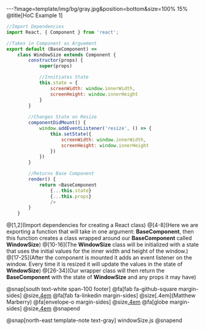 ---?image=template/img/bg/gray.jpg&position=bottom&size=100% 15%
@title[HoC Example 1]

```javascript
//Import Dependencies
import React, { Component } from 'react';

//Takes in Component as Arguement
export default (BaseComponent) => 
    class WindowSize extends Component {
        constructor(props) {
            super(props)

            //Innitiates State
            this.state = {
                screenWidth: window.innerWidth,
                screenHeight: window.innerHeight
            }
        }
        
        //Changes State on Resize
        componentDidMount() {
            window.addEventListener('resize', () => {
                this.setState({
                    screenWidth: window.innerWidth,
                    screenHeight: window.innerHeight
                })
            })
        }

        //Returns Base Component
        render() {
            return <BaseComponent 
                {...this.state}
                {...this.props}
                />
        }
    }
```

@[1,2](Import dependencies for creating a React class)
@[4-8](Here we are exporting a function that will take in one argument: **BaseComponent**, then this function creates a class wrapped around our **BaseComponent** called **WindowSize**)
@[10-16](The **WindowSize** class will be initialized with a state that uses the initial values for the inner width and height of the window.)
@[17-25](After the component is mounted it adds an event listener on the window.  Every time it is resized it will update the values in the state of **WindowSize**)
@[26-34](Our wrapper class will then return the **BaseComponent** with the state of **WindowSize** and any props it may have)

@snap[south text-white span-100 footer]
@fa[fab fa-github-square margin-sides]
@size[.4em](marberrym)
@fa[fab fa-linkedin margin-sides]
@size[.4em](Matthew Marberry)
@fa[envelope-o margin-sides]
@size[.4em](marberrym@gmail.com)
@fa[globe margin-sides]
@size[.4em](matthew-marberry.com)
@snapend

@snap[north-east template-note text-gray]
windowSize.js
@snapend
